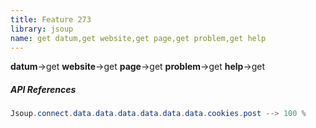 ```yaml
---
title: Feature 273
library: jsoup
name: get datum,get website,get page,get problem,get help
---
```


**datum**->get **website**->get **page**->get **problem**->get **help**->get 

##### API References

```java
Jsoup.connect.data.data.data.data.data.data.cookies.post --> 100 %
```
